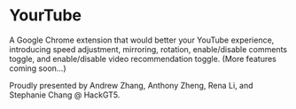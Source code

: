 # YourTube

A Google Chrome extension that would better your YouTube experience, introducing speed adjustment, mirroring, rotation, enable/disable comments toggle, and enable/disable video recommendation toggle. (More features coming soon...)

Proudly presented by Andrew Zhang, Anthony Zheng, Rena Li, and Stephanie Chang @ HackGT5.
